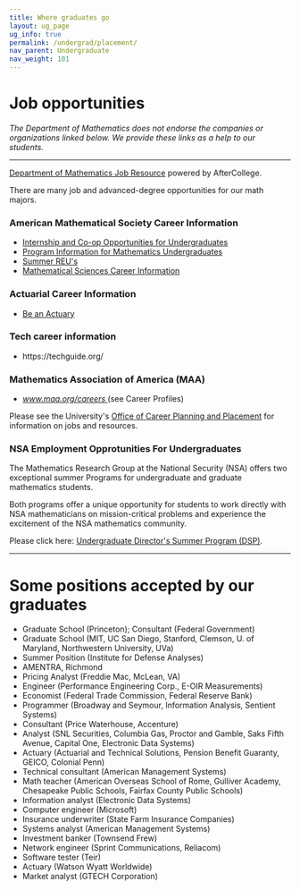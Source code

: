 ```yaml
---
title: Where graduates go
layout: ug_page
ug_info: true
permalink: /undergrad/placement/
nav_parent: Undergraduate
nav_weight: 101
---
```


<h1 class="mb-3">Job opportunities</h1>

<p><em>The Department of Mathematics does not endorse the companies or organizations linked below. We provide these links as a help to our students. </em></p>

---

<p><a href="http://aftercollege.com/groups/cc.asp?gcc=914511790">Department of Mathematics Job Resource</a>&nbsp;powered by AfterCollege.</p>

<p>There are many job and advanced-degree opportunities for our math majors.</p>

<h3>American Mathematical Society Career Information</h3>

<ul>
	<li><a href="http://www.ams.org/employment/internships.html">Internship and Co-op Opportunities for Undergraduates</a></li>
	<li><a href="http://www.ams.org/employment/undergrad.html">Program Information for Mathematics Undergraduates</a></li>
	<li><a href="http://www.ams.org/employment/reu.html">Summer REU&#39;s</a></li>
	<li><a href="http://www.ams.org/careers/">Mathematical Sciences Career Information</a></li>
</ul>

<h3>Actuarial Career Information</h3>

<ul>
	<li><a href="http://beanactuary.org">Be an Actuary</a></li>
</ul>

### Tech career information

<ul>
	<li>https://techguide.org/</li>
</ul>

<h3>Mathematics Association of America (MAA)</h3>

<ul>
	<li><a href="http://www.maa.org/careers"><em>www.maa.org/careers</em> </a>(see&nbsp;Career Profiles)</li>
</ul>

<p>Please see the University&#39;s <a href="http://www.virginia.edu/%7Ecareer/">Office of Career Planning and Placement</a> for information on jobs and resources.</p>

### NSA Employment Opprotunities For Undergraduates

The Mathematics Research Group at the National Security (NSA) offers two exceptional summer Programs for undergraduate and graduate mathematics students.

Both programs offer a unique opportunity for students to work directly with NSA mathematicians on mission-critical problems and experience the excitement of the NSA mathematics community.

Please click here: <a href="{{ site.url }}/undergraduate/docs/DSP-GMP Info Sheets_2015 1.pdf">Undergraduate Director&#39;s Summer Program (DSP)</a>.

---

<h1 class="mb-3 mt-1">Some positions accepted by our graduates</h1>

- Graduate School (Princeton); Consultant (Federal Government)
- Graduate School (MIT, UC San Diego, Stanford, Clemson, U. of Maryland, Northwestern University, UVa)
- Summer Position (Institute for Defense Analyses)
- AMENTRA, Richmond
- Pricing Analyst (Freddie Mac, McLean, VA)
- Engineer (Performance Engineering Corp., E-OIR Measurements)
- Economist (Federal Trade Commission, Federal Reserve Bank)
- Programmer (Broadway and Seymour, Information Analysis, Sentient Systems)
- Consultant (Price Waterhouse, Accenture)
- Analyst (SNL Securities, Columbia Gas, Proctor and Gamble, Saks Fifth Avenue, Capital One, Electronic Data Systems)
- Actuary (Actuarial and Technical Solutions, Pension Benefit Guaranty, GEICO, Colonial Penn)
- Technical consultant (American Management Systems)
- Math teacher (American Overseas School of Rome, Gulliver Academy, Chesapeake Public Schools, Fairfax County Public Schools)
- Information analyst (Electronic Data Systems)
- Computer engineer (Microsoft)
- Insurance underwriter (State Farm Insurance Companies)
- Systems analyst (American Management Systems)
- Investment banker (Townsend Frew)
- Network engineer (Sprint Communications, Reliacom)
- Software tester (Teir)
- Actuary  (Watson Wyatt Worldwide)
- Market analyst (GTECH Corporation)
